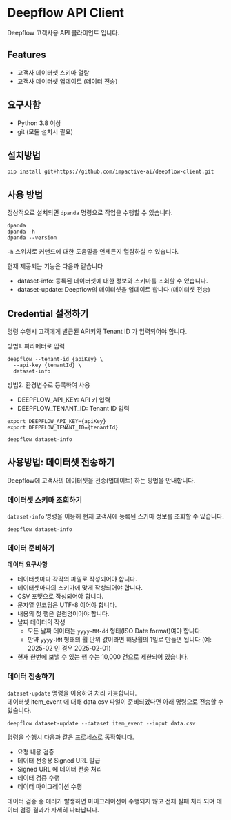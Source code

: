 # Deepflow API Client

Deepflow 고객사용 API 클라이언트 입니다.

## Features

- 고객사 데이터셋 스키마 열람
- 고객사 데이터셋 업데이트 (데이터 전송)

## 요구사항

- Python 3.8 이상
- git (모듈 설치시 필요)

## 설치방법

```shell
pip install git+https://github.com/impactive-ai/deepflow-client.git 
```

## 사용 방법

정상적으로 설치되면 `dpanda` 명령으로 작업을 수행할 수 있습니다.

```shell
dpanda
dpanda -h
dpanda --version
```

`-h` 스위치로 커맨드에 대한 도움말을 언제든지 열람하실 수 있습니다.

현재 제공되는 기능은 다음과 같습니다

- dataset-info: 등록된 데이터셋에 대한 정보와 스키마를 조회할 수 있습니다.
- dataset-update: Deepflow의 데이터셋을 업데이트 합니다 (데이터셋 전송)

## Credential 설정하기

명령 수행시 고객에게 발급된 API키와 Tenant ID 가 입력되어야 합니다.

방법1. 파라메터로 입력

```shell
deepflow --tenant-id {apiKey} \
  --api-key {tenantId} \
  dataset-info
```

방법2. 환경변수로 등록하여 사용

- DEEPFLOW_API_KEY: API 키 입력
- DEEPFLOW_TENANT_ID: Tenant ID 입력

```shell
export DEEPFLOW_API_KEY={apiKey}
export DEEPFLOW_TENANT_ID={tenantId}

deepflow dataset-info
```


## 사용방법: 데이터셋 전송하기

Deepflow에 고객사의 데이터셋을 전송(업데이트) 하는 방법을 안내합니다.

### 데이터셋 스키마 조회하기

`dataset-info` 명령을 이용해 현재 고객사에 등록된 스키마 정보를 조회할 수 있습니다.

```shell
deepflow dataset-info
```

### 데이터 준비하기

**데이터 요구사항**

- 데이터셋마다 각각의 파일로 작성되어야 합니다.
- 데이터셋마다의 스키마에 맞게 작성되어야 합니다.
- CSV 포맷으로 작성되어야 합니다.
- 문자열 인코딩은 UTF-8 이어야 합니다.
- 내용의 첫 행은 컬럼명이어야 합니다.
- 날짜 데이터의 작성
  - 모든 날짜 데이터는 `yyyy-MM-dd` 형태(ISO Date format)여야 합니다.
  - 만약 `yyyy-MM` 형태의 월 단위 값이라면 해당월의 1일로 만들면 됩니다 (예: 2025-02 인 경우 2025-02-01)
- 현재 한번에 보낼 수 있는 행 수는 10,000 건으로 제한되어 있습니다.

### 데이터 전송하기

`dataset-update` 명령을 이용하여 처리 가능합니다.  
데이터셋 item_event 에 대해 data.csv 파일이 준비되었다면 아래 명령으로 전송할 수 있습니다.

```shell
deepflow dataset-update --dataset item_event --input data.csv
```

명령을 수행시 다음과 같은 프로세스로 동작합니다.

- 요청 내용 검증
- 데이터 전송용 Signed URL 발급
- Signed URL 에 데이터 전송 처리
- 데이터 검증 수행
- 데이터 마이그레이션 수행

데이터 검증 중 에러가 발생하면 마이그레이션이 수행되지 않고 전체 실패 처리 되며 데이터 검증 결과가 자세히 나타납니다.
